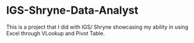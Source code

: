 # IGS-Shryne-Data-Analyst

This is a project that I did with IGS/ Shryne showcasing my ability in using Excel through VLookup and Pivot Table.
